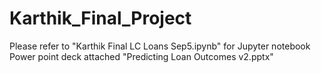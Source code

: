 # Karthik_Final_Project

Please refer to "Karthik Final LC Loans Sep5.ipynb" for Jupyter notebook
Power point deck attached "Predicting Loan Outcomes v2.pptx"
